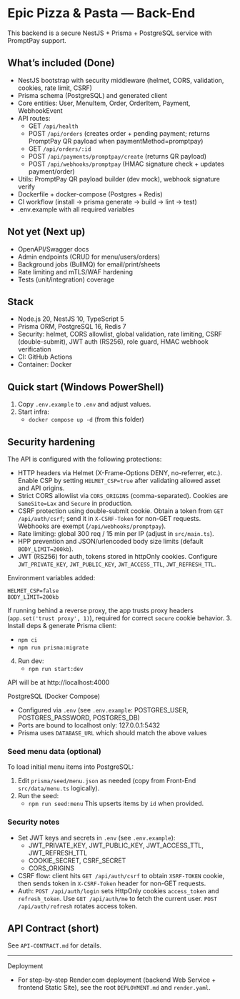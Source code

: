 # Epic Pizza & Pasta — Back-End

This backend is a secure NestJS + Prisma + PostgreSQL service with PromptPay support.

## What’s included (Done)
- NestJS bootstrap with security middleware (helmet, CORS, validation, cookies, rate limit, CSRF)
- Prisma schema (PostgreSQL) and generated client
- Core entities: User, MenuItem, Order, OrderItem, Payment, WebhookEvent
- API routes:
  - GET `/api/health`
  - POST `/api/orders` (creates order + pending payment; returns PromptPay QR payload when paymentMethod=promptpay)
  - GET `/api/orders/:id`
  - POST `/api/payments/promptpay/create` (returns QR payload)
  - POST `/api/webhooks/promptpay` (HMAC signature check + updates payment/order)
- Utils: PromptPay QR payload builder (dev mock), webhook signature verify
- Dockerfile + docker-compose (Postgres + Redis)
- CI workflow (install → prisma generate → build → lint → test)
- .env.example with all required variables

## Not yet (Next up)
- OpenAPI/Swagger docs
- Admin endpoints (CRUD for menu/users/orders)
- Background jobs (BullMQ) for email/print/sheets
- Rate limiting and mTLS/WAF hardening
- Tests (unit/integration) coverage

## Stack
- Node.js 20, NestJS 10, TypeScript 5
- Prisma ORM, PostgreSQL 16, Redis 7
- Security: helmet, CORS allowlist, global validation, rate limiting, CSRF (double-submit), JWT auth (RS256), role guard, HMAC webhook verification
- CI: GitHub Actions
- Container: Docker

## Quick start (Windows PowerShell)
1. Copy `.env.example` to `.env` and adjust values.
2. Start infra:
   - `docker compose up -d`  (from this folder)

## Security hardening

The API is configured with the following protections:

- HTTP headers via Helmet (X-Frame-Options DENY, no-referrer, etc.). Enable CSP by setting `HELMET_CSP=true` after validating allowed asset and API origins.
- Strict CORS allowlist via `CORS_ORIGINS` (comma-separated). Cookies are `SameSite=Lax` and `Secure` in production.
- CSRF protection using double-submit cookie. Obtain a token from `GET /api/auth/csrf`; send it in `X-CSRF-Token` for non-GET requests. Webhooks are exempt (`/api/webhooks/promptpay`).
- Rate limiting: global 300 req / 15 min per IP (adjust in `src/main.ts`).
- HPP prevention and JSON/urlencoded body size limits (default `BODY_LIMIT=200kb`).
- JWT (RS256) for auth, tokens stored in httpOnly cookies. Configure `JWT_PRIVATE_KEY`, `JWT_PUBLIC_KEY`, `JWT_ACCESS_TTL`, `JWT_REFRESH_TTL`.

Environment variables added:

```
HELMET_CSP=false
BODY_LIMIT=200kb
```

If running behind a reverse proxy, the app trusts proxy headers (`app.set('trust proxy', 1)`), required for correct `secure` cookie behavior.
3. Install deps & generate Prisma client:
   - `npm ci`
   - `npm run prisma:migrate`
4. Run dev:
   - `npm run start:dev`

API will be at http://localhost:4000

PostgreSQL (Docker Compose)
- Configured via `.env` (see `.env.example`: POSTGRES_USER, POSTGRES_PASSWORD, POSTGRES_DB)
- Ports are bound to localhost only: 127.0.0.1:5432
- Prisma uses `DATABASE_URL` which should match the above values

### Seed menu data (optional)
To load initial menu items into PostgreSQL:
1. Edit `prisma/seed/menu.json` as needed (copy from Front-End `src/data/menu.ts` logically).
2. Run the seed:
   - `npm run seed:menu`
This upserts items by `id` when provided.

### Security notes
- Set JWT keys and secrets in `.env` (see `.env.example`):
   - JWT_PRIVATE_KEY, JWT_PUBLIC_KEY, JWT_ACCESS_TTL, JWT_REFRESH_TTL
   - COOKIE_SECRET, CSRF_SECRET
   - CORS_ORIGINS
- CSRF flow: client hits `GET /api/auth/csrf` to obtain `XSRF-TOKEN` cookie, then sends token in `X-CSRF-Token` header for non-GET requests.
- Auth: `POST /api/auth/login` sets HttpOnly cookies `access_token` and `refresh_token`. Use `GET /api/auth/me` to fetch the current user. `POST /api/auth/refresh` rotates access token.

## API Contract (short)
See `API-CONTRACT.md` for details.

---
Deployment
- For step-by-step Render.com deployment (backend Web Service + frontend Static Site), see the root `DEPLOYMENT.md` and `render.yaml`.
